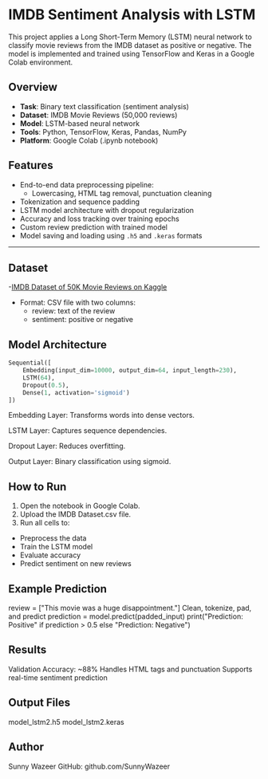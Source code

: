 # IMDB Sentiment Analysis with LSTM

This project applies a Long Short-Term Memory (LSTM) neural network to classify movie reviews from the IMDB dataset as positive or negative. The model is implemented and trained using TensorFlow and Keras in a Google Colab environment.



## Overview

- **Task**: Binary text classification (sentiment analysis)
- **Dataset**: IMDB Movie Reviews (50,000 reviews)
- **Model**: LSTM-based neural network
- **Tools**: Python, TensorFlow, Keras, Pandas, NumPy
- **Platform**: Google Colab (.ipynb notebook)


## Features

- End-to-end data preprocessing pipeline:
  - Lowercasing, HTML tag removal, punctuation cleaning
- Tokenization and sequence padding
- LSTM model architecture with dropout regularization
- Accuracy and loss tracking over training epochs
- Custom review prediction with trained model
- Model saving and loading using `.h5` and `.keras` formats

---

## Dataset

-[IMDB Dataset of 50K Movie Reviews on Kaggle](https://www.kaggle.com/datasets/lakshmi25npathi/imdb-dataset-of-50k-movie-reviews)
- Format: CSV file with two columns:
  - review: text of the review
  - sentiment: positive or negative

## Model Architecture

```python
Sequential([
    Embedding(input_dim=10000, output_dim=64, input_length=230),
    LSTM(64),
    Dropout(0.5),
    Dense(1, activation='sigmoid')
])
```
Embedding Layer: Transforms words into dense vectors.

LSTM Layer: Captures sequence dependencies.

Dropout Layer: Reduces overfitting.

Output Layer: Binary classification using sigmoid.

## How to Run

1. Open the notebook in Google Colab.
2. Upload the IMDB Dataset.csv file.
3. Run all cells to:
 - Preprocess the data
 - Train the LSTM model
 - Evaluate accuracy
 - Predict sentiment on new reviews

## Example Prediction
review = ["This movie was a huge disappointment."]
Clean, tokenize, pad, and predict
prediction = model.predict(padded_input)
print("Prediction: Positive" if prediction > 0.5 else "Prediction: Negative")



## Results

Validation Accuracy: ~88%
Handles HTML tags and punctuation
Supports real-time sentiment prediction

## Output Files

model_lstm2.h5
model_lstm2.keras

## Author
Sunny Wazeer
GitHub: github.com/SunnyWazeer

